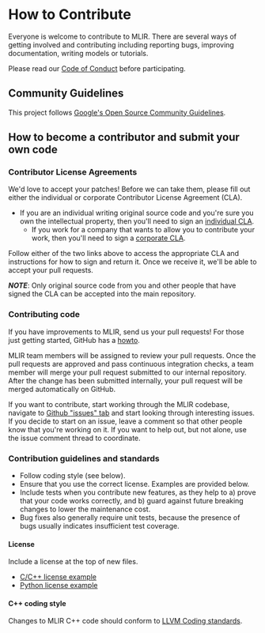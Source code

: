 # How to Contribute

Everyone is welcome to contribute to MLIR. There are several ways of getting involved and contributing including reporting bugs, improving documentation, writing models or tutorials. 

Please read our [Code of Conduct](https://github.com/tensorflow/tensorflow/blob/master/CODE_OF_CONDUCT.md) before participating.

## Community Guidelines

This project follows [Google's Open Source Community
Guidelines](https://opensource.google.com/conduct/).

## How to become a contributor and submit your own code

### Contributor License Agreements

We'd love to accept your patches! Before we can take them, please fill out either the individual or corporate Contributor License Agreement (CLA).

* If you are an individual writing original source code and you're sure you own the intellectual property, then you'll need to sign an [individual CLA](https://code.google.com/legal/individual-cla-v1.0.html).
  * If you work for a company that wants to allow you to contribute your work, then you'll need to sign a [corporate CLA](https://code.google.com/legal/corporate-cla-v1.0.html).

Follow either of the two links above to access the appropriate CLA and instructions for how to sign and return it. Once we receive it, we'll be able to accept your pull requests.

***NOTE***: Only original source code from you and other people that have signed the CLA can be accepted into the main repository.

### Contributing code

If you have improvements to MLIR, send us your pull requests! For those
just getting started, GitHub has a [howto](https://help.github.com/articles/using-pull-requests/).

MLIR team members will be assigned to review your pull requests. Once the pull requests are approved and pass continuous integration checks, a team member will merge your pull request submitted to our internal repository. After the change has been submitted internally, your pull request will be merged automatically on GitHub.

If you want to contribute, start working through the MLIR codebase, navigate to [Github "issues" tab](https://github.com/tensorflow/mlir/issues) and start looking through interesting issues. If you decide to start on an issue, leave a comment so that other people know that you're working on it. If you want to help out, but not alone, use the issue comment thread to coordinate.

### Contribution guidelines and standards

*   Follow coding style (see below).
*   Ensure that you use the correct license. Examples are provided below.
*   Include tests when you contribute new features, as they help to a)
    prove that your code works correctly, and b) guard against future breaking
    changes to lower the maintenance cost.
*   Bug fixes also generally require unit tests, because the presence of bugs
    usually indicates insufficient test coverage.

#### License

Include a license at the top of new files.

* [C/C++ license example](https://github.com/tensorflow/mlir/blob/master/examples/toy/Ch1/toyc.cpp)
* [Python license example](https://github.com/tensorflow/mlir/blob/master/bindings/python/test/test_py2and3.py)

#### C++ coding style

Changes to MLIR C++ code should conform to
[LLVM Coding standards](https://llvm.org/docs/CodingStandards.html).
